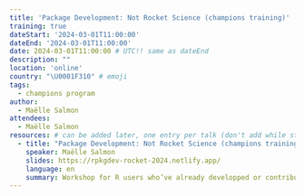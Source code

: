```yaml
---
title: 'Package Development: Not Rocket Science (champions training)'
training: true
dateStart: '2024-03-01T11:00:00'
dateEnd: '2024-03-01T11:00:00'
date: 2024-03-01T11:00:00 # UTC!! same as dateEnd
description: ""
location: 'online'
country: "\U0001F310" # emoji
tags: 
  - champions program
author:
  - Maëlle Salmon
attendees:
  - Maëlle Salmon
resources: # can be added later, one entry per talk (don't add while still empty, add once there are resources)
  - title: "Package Development: Not Rocket Science (champions training)"
    speaker: Maëlle Salmon
    slides: https://rpkgdev-rocket-2024.netlify.app/
    language: en
    summary: Workshop for R users who’ve already developped or contributed to packages. Ideally, come with a package of yours to use as a playground.
---
```



